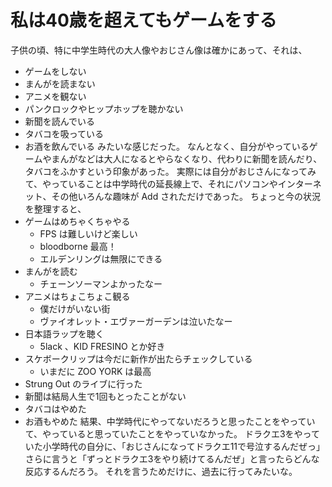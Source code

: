 # 私は40歳を超えてもゲームをする

子供の頃、特に中学生時代の大人像やおじさん像は確かにあって、それは、
- ゲームをしない
- まんがを読まない
- アニメを観ない
- パンクロックやヒップホップを聴かない
- 新聞を読んでいる
- タバコを吸っている
- お酒を飲んでいる
みたいな感じだった。
なんとなく、自分がやっているゲームやまんがなどは大人になるとやらなくなり、代わりに新聞を読んだり、タバコをふかすという印象があった。
実際には自分がおじさんになってみて、やっていることは中学時代の延長線上で、それにパソコンやインターネット、その他いろんな趣味が Add されただけであった。
ちょっと今の状況を整理すると、
- ゲームはめちゃくちゃやる
    - FPS は難しいけど楽しい
    - bloodborne 最高！
    - エルデンリングは無限にできる
- まんがを読む
    - チェーンソーマンよかったなー
- アニメはちょこちょこ観る
    - 僕だけがいない街
    - ヴァイオレット・エヴァーガーデンは泣いたなー
- 日本語ラップを聴く
    - 5lack 、KID FRESINO とか好き
- スケボークリップは今だに新作が出たらチェックしている
  - いまだに ZOO YORK は最高
- Strung Out のライブに行った
- 新聞は結局人生で1回もとったことがない
- タバコはやめた
- お酒もやめた
結果、中学時代にやってないだろうと思ったことをやっていて、やっていると思っていたことをやっていなかった。
ドラクエ3をやっていた小学時代の自分に、「おじさんになってドラクエ11で号泣するんだぜっ」さらに言うと「ずっとドラクエ3をやり続けてるんだぜ」と言ったらどんな反応するんだろう。
それを言うためだけに、過去に行ってみたいな。